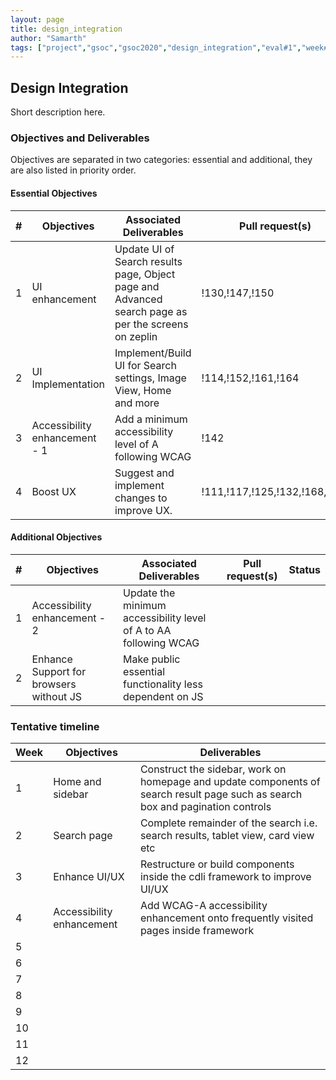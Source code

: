```yaml
---
layout: page
title: design_integration
author: "Samarth"
tags: ["project","gsoc","gsoc2020","design_integration","eval#1","week#2"]
---
```


## Design Integration 
Short description here.

### Objectives and Deliverables
Objectives are separated in two categories: essential and additional, they are also listed in priority order. 
#### Essential Objectives

|\#|Objectives|Associated Deliverables|Pull request(s)|Status|  
|---	|---	|---	|--- |---	|  
|1   	|UI enhancement   	| Update UI of Search results page, Object page and Advanced search page as per the screens on zeplin  	| !130,!147,!150 	|✔️   | 
|2   	|UI Implementation  	| Implement/Build UI for Search settings, Image View, Home and more     	| !114,!152,!161,!164 | ✔️   |
|3   	|Accessibility enhancement - 1 | Add a minimum accessibility level of A following WCAG | !142    	| ✔️   | 
|4   	|Boost UX   	| Suggest and implement changes to improve UX.   	| !111,!117,!125,!132,!168,!178	|   ✔️   |


#### Additional Objectives

|\#|Objectives|Associated Deliverables|Pull request(s)|Status|  
|---	|---	|---	|--- |---	|  
|1   	|Accessibility enhancement - 2   	| Update the minimum accessibility level of A to AA following WCAG  |   	|  
|2   	|Enhance Support for browsers without JS   	| Make public essential functionality less dependent on JS    	|   	|  

### Tentative timeline  

| Week  |Objectives |Deliverables |  
|---|---|---|  
|1|Home and sidebar | Construct the sidebar, work on homepage and update components of search result page such as search box and pagination controls  |  
|2|Search page  | Complete remainder of the search i.e. search results, tablet view, card view etc  |  
|3|Enhance UI/UX | Restructure or build components inside the cdli framework to improve UI/UX    |  
|4|Accessibility enhancement   | Add WCAG-A accessibility enhancement onto frequently visited pages inside framework  |  
|5|   |   |  
|6|   |   |  
|7|   |   |  
|8|   |   |  
|9|   |   |  
|10|   |   |  
|11|   |   |  
|12|   |   |  




